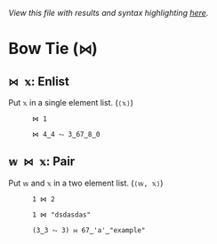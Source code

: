 *View this file with results and syntax highlighting [here](https://mlochbaum.github.io/BQN/help/enlist_pair.html).*

# Bow Tie (`⋈`)
    
## `⋈ 𝕩`: Enlist 
    
Put `𝕩` in a single element list. (`⟨𝕩⟩`)
    
          ⋈ 1

          ⋈ 4‿4 ⥊ 3‿67‿8‿0

    
    
## `𝕨 ⋈ 𝕩`: Pair
    
Put `𝕨` and `𝕩` in a two element list. (`⟨𝕨, 𝕩⟩`)
    
          1 ⋈ 2

          1 ⋈ "dsdasdas"

          (3‿3 ⥊ 3) ⋈ 67‿'a'‿"example"

    

